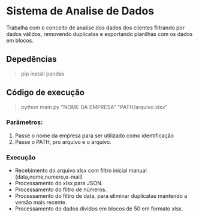 # Sistema de Analise de Dados
Trabalha com o conceito de analise dos dados dos clientes filtrando por dados válidos, removendo duplicatas e exportando planilhas com os dados em blocos.
## Depedências 
> pip install pandas
## Código de execução
> python main.py "NOME DA EMPRESA" "PATH/arquivo.xlsx"
### Parâmetros:
1. Passe o nome da empresa para ser utilizado como identificação
2. Passe o PATH, pro arquivo e o arquivo.
### Execução
- Recebimento do arquivo xlsx com filtro inicial manual (data,nome,numero,e-mail)
- Processamento do xlsx para JSON.
- Processamento do filtro de números.
- Processamento do filtro de data, para eliminar duplicatas mantendo a versão mais recente.
- Processamento do dados dividos em blocos de 50 em formato xlsx.
